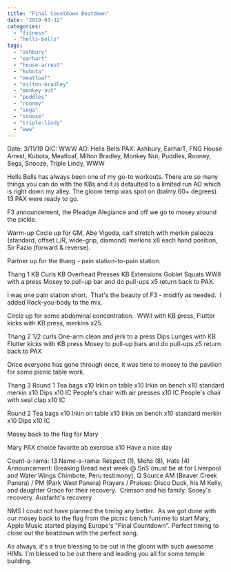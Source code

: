 ```yaml
---
title: "Final Countdown Beatdown"
date: "2019-03-12"
categories: 
  - "fitness"
  - "hells-bells"
tags: 
  - "ashbury"
  - "earhart"
  - "house-arrest"
  - "kubota"
  - "meatloaf"
  - "milton-bradley"
  - "monkey-nut"
  - "puddles"
  - "rooney"
  - "sega"
  - "snooze"
  - "triple-lindy"
  - "www"
---
```


Date: 3/11/19 QIC: WWW AO: Hells Bells PAX: Ashbury, EarharT, FNG House Arrest, Kubota, Meatloaf, Milton Bradley, Monkey Nut, Puddles, Rooney, Sega, Snooze, Triple Lindy, WWW

Hells Bells has always been one of my go-to workouts. There are so many things you can do with the KBs and it is defaulted to a limited run AO which is right down my alley. The gloom temp was spot on (balmy 60+ degrees). 13 PAX were ready to go.

F3 announcement, the Pleadge Alegiance and off we go to mosey around the pickle.

Warm-up Circle up for GM, Abe Vigoda, calf stretch with merkin palooza (standard, offset L/R, wide-grip, diamond) merkins x8 each hand position, Sir Fazio (forward & reverse).

Partner up for the thang - pain station-to-pain station.

Thang 1 KB Curls KB Overhead Presses KB Extensions Goblet Squats WWII with a press Mosey to pull-up bar and do pull-ups x5 return back to PAX.

I was one pain station short.  That's the beauty of F3 - modify as needed.  I added Rock-you-body to the mix.

Circle up for some abdominal concentration.  WWII with KB press, Flutter kicks with KB press, merkins x25.

Thang 2 1/2 curls One-arm clean and jerk to a press Dips Lunges with KB Flutter kicks with KB press Mosey to pull-up bars and do pull-ups x5 return back to PAX

Once everyone has gone through once, it was time to mosey to the pavilion for some picnic table work.

Thang 3 Round 1 Tea bags x10 Irkin on table x10 Irkin on bench x10 standard merkin x10 Dips x10 IC People's chair with air presses x10 IC People's chair with seal clap x10 IC

Round 2 Tea bags x10 Irkin on table x10 Irkin on bench x10 standard merkin x10 Dips x10 IC

Mosey back to the flag for Mary

Mary PAX choice favorite ab exercise x10 Have a nice day

Count-a-rama: 13 Name-a-rama: Respect (1), Mehs (8), Hate (4) Announcement: Breaking Bread next week @ SnS (must be at for Liverpool and Water Wings Chimbote, Peru testimony), Q Source AM (Beaver Creek Panera) / PM (Park West Panera) Prayers / Praises: Disco Duck, his M Kelly, and daughter Grace for their recovery.  Crimson and his family. Sooey's recovery. Ausfarht's recovery

NMS I could not have planned the timing any better.  As we got done with our mosey back to the flag from the picnic bench funtime to start Mary, Apple Music started playing Europe's "Final Countdown". Perfect timing to close out the beatdown with the perfect song.

As always, it's a true blessing to be out in the gloom with such awesome HIMs. I'm blessed to be out there and leading you all for some temple building.
